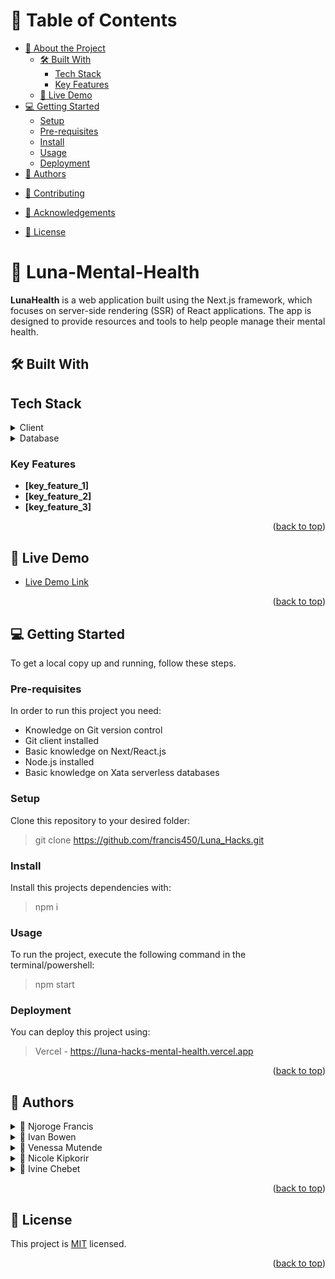 <a name="readme-top"></a>

<div align="center">
  <!-- <img src="murple_logo.png" alt="logo" width="140"  height="auto" /> -->
  <!-- <br/> -->

  <h3><b></b></h3>

</div>

<!-- TABLE OF CONTENTS -->

# 📗 Table of Contents

- [📖 About the Project](#about-project)
  - [🛠 Built With](#built-with)
    - [Tech Stack](#tech-stack)
    - [Key Features](#key-features)
  - [🚀 Live Demo](#live-demo)
- [💻 Getting Started](#getting-started)
  - [Setup](#setup)
  - [Pre-requisites](#pre-requisites)
  - [Install](#install)
  - [Usage](#usage)
  <!-- - [Run tests](#run-tests) -->
  - [Deployment](#triangular_flag_on_post-deployment)
- [👥 Authors](#authors)
<!-- - [🔭 Future Features](#future-features) -->
- [🤝 Contributing](#contributing)
<!-- - [⭐️ Show your support](#support) -->
- [🙏 Acknowledgements](#acknowledgements)
<!-- - [❓ FAQ (OPTIONAL)](#faq) -->
- [📝 License](#license)

<!-- PROJECT DESCRIPTION -->

# 📖  <a name="about-project">Luna-Mental-Health</a>


**LunaHealth**  is a web application built using the Next.js framework, which focuses on server-side rendering (SSR) of React applications. The app is designed to provide resources and tools to help people manage their mental health.

## 🛠 Built With <a name="built-with"></a>
 
## Tech Stack <a name="tech-stack"></a>


<details>
  <summary>Client</summary>
  <ul>
    <li><a href="https://nextjs.org/">Next.js</a></li>
  </ul>
</details>

<details>
<summary>Database</summary>
  <ul>
    <li><a href="https://www.xata.io/">Xata Serverless Database</a></li>
  </ul>
</details>


### Key Features <a name="key-features"></a>


- **[key_feature_1]**
- **[key_feature_2]**
- **[key_feature_3]**


<p align="right">(<a href="#readme-top">back to top</a>)</p>

<!-- LIVE DEMO -->

## 🚀 Live Demo <a name="live-demo"></a>

- [Live Demo Link](https://luna-hacks-mental-health.vercel.app)

<p align="right">(<a href="#readme-top">back to top</a>)</p>

<!-- GETTING STARTED -->

## 💻 Getting Started <a name="getting-started"></a>


To get a local copy up and running, follow these steps.

### Pre-requisites

In order to run this project you need:
- Knowledge on Git version control
- Git client installed 
- Basic knowledge on Next/React.js
- Node.js installed
- Basic knowledge on Xata serverless databases

### Setup

Clone this repository to your desired folder:

>git clone https://github.com/francis450/Luna_Hacks.git

### Install

Install this projects dependencies with:
>npm i


### Usage

To run the project, execute the following command in the terminal/powershell:
>npm start


### Deployment

You can deploy this project using:
>Vercel - https://luna-hacks-mental-health.vercel.app



<!-- FUTURE FEATURES -->

<p align="right">(<a href="#readme-top">back to top</a>)</p>

<!-- AUTHORS -->

## 👥 Authors <a name="authors"></a>


<details>
    <summary>👤 Njoroge Francis</summary>
    <ul>
        <li><a href="https:github.com/francis450">GitHub</a></li>
        <li><a href="https://twitter.com/nkamandefrancis">Twitter</a></li>
        <li><a href="#">LinkedIn</a></li>
    </ul>
</details>

<details>
    <summary>👤 Ivan Bowen</summary>
    <ul>
        <li><a href="https:github.com/874bowen">GitHub</a></li>
        <li><a href="https://twitter.com/">Twitter</a></li>
        <li><a href="#">LinkedIn</a></li>
    </ul>
</details>

<details>
    <summary>👤 Venessa Mutende</summary>
    <ul>
        <li><a href="https:github.com/">GitHub</a></li>
        <li><a href="https://twitter.com/">Twitter</a></li>
        <li><a href="https://linkedin/in/">LinkedIn</a></li>
        <li><a href="vanessamutesh@gmail.com">Mail</a></li>
    </ul>
</details>

<details>
    <summary>👤 Nicole Kipkorir</summary>
        <ul>
        <li><a href="https:github.com/">GitHub</a></li>
        <li><a href="https://twitter.com/">Twitter</a></li>
        <li><a href="https://linkedin/in/">LinkedIn</a></li>
        <li><a href="nicolekipkorir@gmail.com">Mail</a></li>
    </ul>
</details>

<details>
    <summary>👤 Ivine Chebet</summary>
    <ul>
        <li><a href="https:github.com/">GitHub</a></li>
        <li><a href="https://twitter.com/">Twitter</a></li>
        <li><a href="https://linkedin/in/">LinkedIn</a></li>
        <li><a href="chebethive@gmail.com">Mail</a></li>
    </ul>
</details>

<!-- FAQ (optional) -->


<p align="right">(<a href="#readme-top">back to top</a>)</p>

<!-- LICENSE -->

## 📝 License <a name="license"></a>

This project is [MIT](./LICENSE) licensed.

<p align="right">(<a href="#readme-top">back to top</a>)</p>